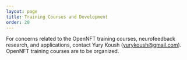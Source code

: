 ```yaml
---
layout: page
title: Training Courses and Development
order: 20
---
```


For concerns related to the OpenNFT training courses, neurofeedback research, and applications, contact Yury Koush (<yurykoush@gmail.com>).
OpenNFT training courses are to be organized.
